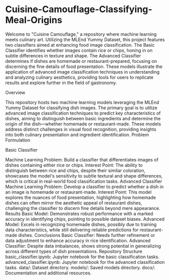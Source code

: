 # Cuisine-Camouflage-Classifying-Meal-Origins

Welcome to "Cuisine Camouflage," a repository where machine learning meets culinary art. Utilizing the MLEnd Yummy Dataset, this project features two classifiers aimed at enhancing food image classification. The Basic Classifier identifies whether images contain rice or chips, honing in on subtle differences in texture and shape. The Advanced Classifier determines if dishes are homemade or restaurant-prepared, focusing on discerning the fine details of food presentation. These models illustrate the application of advanced image classification techniques in understanding and analyzing culinary aesthetics, providing tools for users to replicate results and explore further in the field of gastronomy.

Overview

This repository hosts two machine learning models leveraging the MLEnd Yummy Dataset for classifying dish images. The primary goal is to utilize advanced image classification techniques to predict key characteristics of dishes, aiming to distinguish between basic ingredients and determine the origin of the dish—whether homemade or restaurant-made. These models address distinct challenges in visual food recognition, providing insights into both culinary presentation and ingredient identification.
Problem Formulation

Basic Classifier

Machine Learning Problem: Build a classifier that differentiates images of dishes containing either rice or chips.
Interest Point: The ability to distinguish between rice and chips, despite their similar coloration, showcases the model's sensitivity to subtle textural and shape differences, which is critical in real-world food classification tasks.
Advanced Classifier
Machine Learning Problem: Develop a classifier to predict whether a dish in an image is homemade or restaurant-made.
Interest Point: This model explores the nuances of food presentation, highlighting how homemade dishes can often mirror the aesthetic appeal of restaurant dishes, challenging the classifier to discern fine details beyond mere appearance.
Results
Basic Model: Demonstrates robust performance with a marked accuracy in identifying chips, pointing to possible dataset biases.
Advanced Model: Excels in recognizing homemade dishes, possibly due to training data characteristics, while still delivering reliable predictions for restaurant-made dishes.
Conclusions
Basic Classifier: Needs further refinement or data adjustment to enhance accuracy in rice identification.
Advanced Classifier: Despite data imbalances, shows strong potential in generalizing across different types of dish presentations.
Repository Structure
basic_classifier.ipynb: Jupyter notebook for the basic classification tasks.
advanced_classifier.ipynb: Jupyter notebook for the advanced classification tasks.
data/: Dataset directory.
models/: Saved models directory.
docs/: Documentation and additional resources.
